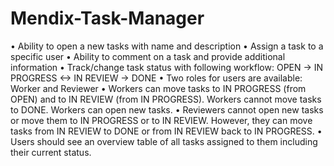 # Mendix-Task-Manager

•	Ability to open a new tasks with name and description
•	Assign a task to a specific user
•	Ability to comment on a task and provide additional information
•	Track/change task status with following workflow: OPEN -> IN PROGRESS <-> IN REVIEW -> DONE
•	Two roles for users are available: Worker and Reviewer
•	Workers can move tasks to IN PROGRESS (from OPEN) and to IN REVIEW (from IN PROGRESS). Workers cannot move tasks to DONE. Workers can open new tasks.
•	Reviewers cannot open new tasks or move them to IN PROGRESS or to IN REVIEW. However, they can move tasks from IN REVIEW to DONE or from IN REVIEW back to IN PROGRESS.
•	Users should see an overview table of all tasks assigned to them including their current status.
